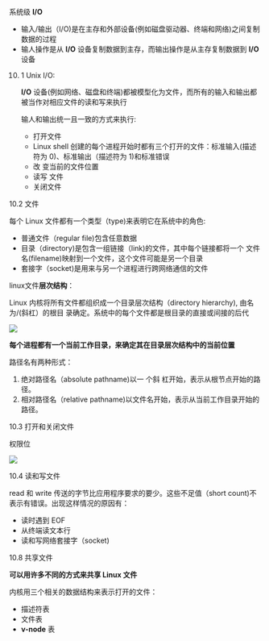 系统级 **I/O**

- 输入/输出（I/O)是在主存和外部设备(例如磁盘驱动器、终端和网络)之间复制数据的过程
- 输人操作是从 **I/O** 设备复制数据到主存，而输出操作是从主存复制数据到 **I/O** 设备



10. 1 Unix I/O:

     **I/O** 设备(例如网络、磁盘和终端)都被模型化为文件，而所有的输入和输出都被当作对相应文件的读和写来执行

    输人和输出统一且一致的方式来执行:

    - 打开文件
    - Linux shell 创建的每个进程开始时都有三个打开的文件：标准输入(描述符为 0)、标准输出（描述符为 1)和标准错误
    - 改 变当前的文件位置
    - 读写 文件
    - 关闭文件

10.2 文件

每个 Linux 文件都有一个类型（type)来表明它在系统中的角色:

- 普通文件（regular file)包含任意数据
- 目录（directory)是包含一组链接（link)的文件，其中每个链接都将一个 文件名(filename)映射到一个文件，这个文件可能是另一个目录
- 套接字（socket)是用来与另一个进程进行跨网络通信的文件

linux文件**层次结构**：

Linux 内核将所有文件都组织成一个目录层次结构（directory hierarchy), 由名为/(斜杠）的根目 录确定。系统中的每个文件都是根目录的直接或间接的后代

![](https://gitee.com/andylinchuanxin/bookimagehome/raw/master/img/10-1.png)

**每个进程都有一个当前工作目录，来确定其在目录层次结构中的当前位置**

路径名有两种形式：

1. 绝对路径名（absolute pathname)以一 个斜 杠开始，表示从根节点开始的路径。
2. 相对路径名（relative pathname)以文件名开始，表示从当前工作目录开始的路径。



10.3 打开和关闭文件

权限位

![](https://gitee.com/andylinchuanxin/bookimagehome/raw/master/img/10-2.png)

10.4 读和写文件

read 和 write 传送的字节比应用程序要求的要少。这些不足值（short count)不表示有错误。出现这样情况的原因有：

- 读时遇到 EOF
- 从终端读文本行
- 读和写网络套接字（socket)



10.8 共享文件

**可以用许多不同的方式来共享 Linux 文件**

内核用三个相关的数据结构来表示打开的文件：

- 描述符表
- 文件表
- **v-node** 表